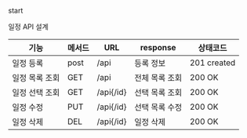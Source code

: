 start

일정 API 설계

| 기능       | 메서드  | URL    | response | 상태코드        |
|----------|------|--------|----------|-------------|
| 일정 등록    | post | /api   | 등록 정보    | 201 created |
| 일정 목록 조회 | GET  | /api   | 전체 목록 조회 | 200 OK      |
| 일정 선택 조회 | GET  | /api{/id} | 선택 목록 조회 | 200 OK      |
| 일정 수정    | PUT  | /api{/id}   | 선택 목록 수정 | 200 OK      |
| 일정 삭제    | DEL  | /api{/id}   | 일정 삭제    | 200 OK      |


